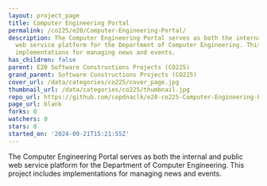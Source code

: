 ```yaml
---
layout: project_page
title: Computer Engineering Portal
permalink: /co225/e20/Computer-Engineering-Portal/
description: The Computer Engineering Portal serves as both the internal and public
  web service platform for the Department of Computer Engineering. This project includes
  implementations for managing news and events.
has_children: false
parent: E20 Software Constructions Projects (CO225)
grand_parent: Software Constructions Projects (CO225)
cover_url: /data/categories/co225/cover_page.jpg
thumbnail_url: /data/categories/co225/thumbnail.jpg
repo_url: https://github.com/cepdnaclk/e20-co225-Computer-Engineering-Portal
page_url: blank
forks: 0
watchers: 0
stars: 0
started_on: '2024-09-21T15:21:55Z'
---
```


The Computer Engineering Portal serves as both the internal and public web service platform for the Department of Computer Engineering. This project includes implementations for managing news and events.